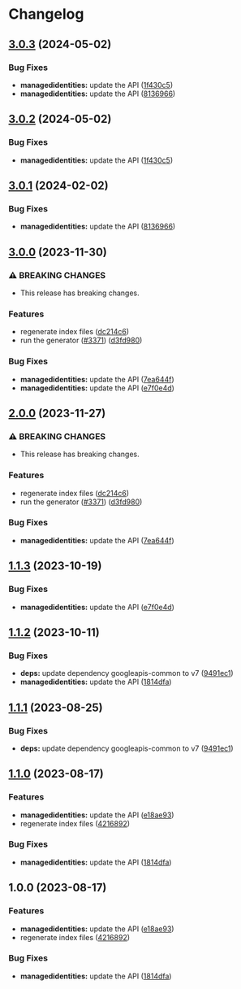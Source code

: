 # Changelog

## [3.0.3](https://github.com/googleapis/google-api-nodejs-client/compare/managedidentities-v3.0.2...managedidentities-v3.0.3) (2024-05-02)


### Bug Fixes

* **managedidentities:** update the API ([1f430c5](https://github.com/googleapis/google-api-nodejs-client/commit/1f430c5ffd6aa522f4d99978a3a719918295a231))
* **managedidentities:** update the API ([8136966](https://github.com/googleapis/google-api-nodejs-client/commit/81369665e9c0a9d14ab36952fefb3a5352b64779))

## [3.0.2](https://github.com/googleapis/google-api-nodejs-client/compare/managedidentities-v3.0.1...managedidentities-v3.0.2) (2024-05-02)


### Bug Fixes

* **managedidentities:** update the API ([1f430c5](https://github.com/googleapis/google-api-nodejs-client/commit/1f430c5ffd6aa522f4d99978a3a719918295a231))

## [3.0.1](https://github.com/googleapis/google-api-nodejs-client/compare/managedidentities-v3.0.0...managedidentities-v3.0.1) (2024-02-02)


### Bug Fixes

* **managedidentities:** update the API ([8136966](https://github.com/googleapis/google-api-nodejs-client/commit/81369665e9c0a9d14ab36952fefb3a5352b64779))

## [3.0.0](https://github.com/googleapis/google-api-nodejs-client/compare/managedidentities-v2.0.0...managedidentities-v3.0.0) (2023-11-30)


### ⚠ BREAKING CHANGES

* This release has breaking changes.

### Features

* regenerate index files ([dc214c6](https://github.com/googleapis/google-api-nodejs-client/commit/dc214c6fc788530f9723840985ef901e725b4330))
* run the generator ([#3371](https://github.com/googleapis/google-api-nodejs-client/issues/3371)) ([d3fd980](https://github.com/googleapis/google-api-nodejs-client/commit/d3fd980907c318048c7ee471c38033cf529a3c04))


### Bug Fixes

* **managedidentities:** update the API ([7ea644f](https://github.com/googleapis/google-api-nodejs-client/commit/7ea644fe4e0b7b3478fe024ebf94460429fcc9f6))
* **managedidentities:** update the API ([e7f0e4d](https://github.com/googleapis/google-api-nodejs-client/commit/e7f0e4dadc2acc92dd37852f02855251fd05ef4e))

## [2.0.0](https://github.com/googleapis/google-api-nodejs-client/compare/managedidentities-v1.1.3...managedidentities-v2.0.0) (2023-11-27)


### ⚠ BREAKING CHANGES

* This release has breaking changes.

### Features

* regenerate index files ([dc214c6](https://github.com/googleapis/google-api-nodejs-client/commit/dc214c6fc788530f9723840985ef901e725b4330))
* run the generator ([#3371](https://github.com/googleapis/google-api-nodejs-client/issues/3371)) ([d3fd980](https://github.com/googleapis/google-api-nodejs-client/commit/d3fd980907c318048c7ee471c38033cf529a3c04))


### Bug Fixes

* **managedidentities:** update the API ([7ea644f](https://github.com/googleapis/google-api-nodejs-client/commit/7ea644fe4e0b7b3478fe024ebf94460429fcc9f6))

## [1.1.3](https://github.com/googleapis/google-api-nodejs-client/compare/managedidentities-v1.1.2...managedidentities-v1.1.3) (2023-10-19)


### Bug Fixes

* **managedidentities:** update the API ([e7f0e4d](https://github.com/googleapis/google-api-nodejs-client/commit/e7f0e4dadc2acc92dd37852f02855251fd05ef4e))

## [1.1.2](https://github.com/googleapis/google-api-nodejs-client/compare/managedidentities-v1.1.1...managedidentities-v1.1.2) (2023-10-11)


### Bug Fixes

* **deps:** update dependency googleapis-common to v7 ([9491ec1](https://github.com/googleapis/google-api-nodejs-client/commit/9491ec1cdc3c413e7d73edcfcd59cf5c28a7c855))
* **managedidentities:** update the API ([1814dfa](https://github.com/googleapis/google-api-nodejs-client/commit/1814dfa9e34320faf8d8049fc73ef82e9b854155))

## [1.1.1](https://github.com/googleapis/google-api-nodejs-client/compare/managedidentities-v1.1.0...managedidentities-v1.1.1) (2023-08-25)


### Bug Fixes

* **deps:** update dependency googleapis-common to v7 ([9491ec1](https://github.com/googleapis/google-api-nodejs-client/commit/9491ec1cdc3c413e7d73edcfcd59cf5c28a7c855))

## [1.1.0](https://github.com/googleapis/google-api-nodejs-client/compare/managedidentities-v1.0.0...managedidentities-v1.1.0) (2023-08-17)


### Features

* **managedidentities:** update the API ([e18ae93](https://github.com/googleapis/google-api-nodejs-client/commit/e18ae934473fc5ac657881cd78e9b0b35054bcfb))
* regenerate index files ([4216892](https://github.com/googleapis/google-api-nodejs-client/commit/42168925208e087c952d1fc8267847731d05ae9f))


### Bug Fixes

* **managedidentities:** update the API ([1814dfa](https://github.com/googleapis/google-api-nodejs-client/commit/1814dfa9e34320faf8d8049fc73ef82e9b854155))

## 1.0.0 (2023-08-17)


### Features

* **managedidentities:** update the API ([e18ae93](https://github.com/googleapis/google-api-nodejs-client/commit/e18ae934473fc5ac657881cd78e9b0b35054bcfb))
* regenerate index files ([4216892](https://github.com/googleapis/google-api-nodejs-client/commit/42168925208e087c952d1fc8267847731d05ae9f))


### Bug Fixes

* **managedidentities:** update the API ([1814dfa](https://github.com/googleapis/google-api-nodejs-client/commit/1814dfa9e34320faf8d8049fc73ef82e9b854155))

